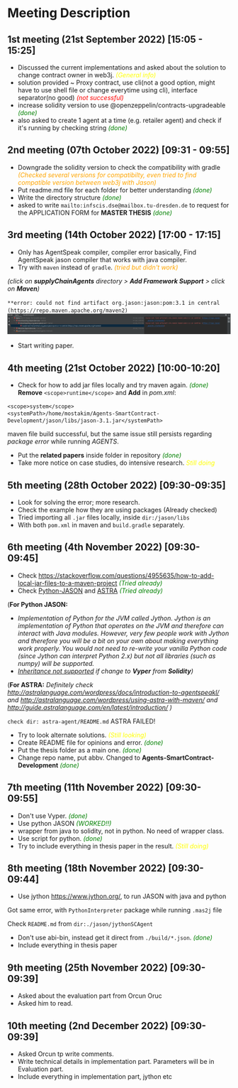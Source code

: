 # Meeting Description

## 1st meeting (21st September 2022) [15:05 - 15:25]

- Discussed the current implementations and asked about the solution to change contract owner in web3j. <span style="color: yellow"> _(General info)_  </span>
- solution provided ~ Proxy contract, use cli(not a good option, might have to use shell file or change everytime using cli), interface separator(no good) <span style="color: red"> _(not successful)_  </span>
- increase solidity version to use @openzeppelin/contracts-upgradeable <span style="color: green"> _(done)_  </span>
- also asked to create 1 agent at a time (e.g. retailer agent) and check if it's running by checking string <span style="color: green"> _(done)_  </span>


## 2nd meeting (07th October 2022) [09:31 - 09:55]
- Downgrade the solidity version to check the compatibility with gradle <span style="color: orange"> _(Checked several versions for compatibilty, even tried to find compatible version between web3j with Jason)_  </span>
- Put readme.md file for each folder for better understanding <span style="color: green"> _(done)_  </span>
- Write the directory structure <span style="color: green"> _(done)_  </span>
- asked to write `mailto:infscis.dse@mailbox.tu-dresden.de`  to request for the APPLICATION FORM for **MASTER THESIS** <span style="color: green"> _(done)_  </span>


## 3rd meeting (14th October 2022) [17:00 - 17:15]
- Only has AgentSpeak compiler, compiler error basically, Find AgentSpeak jason compiler that works with java compiler.
- Try with `maven` instead of `gradle`. <span style="color: orange"> _(tried but didn't work)_  </span>

_(click on **supplyChainAgents** directory > **Add Framework Support** > click on **Maven**)_

`**error: could not find artifact org.jason:jason:pom:3.1 in central (https://repo.maven.apache.org/maven2)`
![Jason package fail in maven](../images/mavenFail_jason.png)
- Start writing paper.

## 4th meeting (21st October 2022) [10:00-10:20]
- Check for how to add jar files locally and try maven again. <span style="color: green"> _(done)_  </span>
**Remove** ```<scope>runtime</scope>``` and **Add** in _pom.xml_:
```
<scope>system</scope>
<systemPath>/home/mostakim/Agents-SmartContract-Development/jason/libs/jason-3.1.jar</systemPath>
```
maven file build successful, but the same issue still persists regarding _package error_ while running _AGENTS_.
- Put the **related papers** inside folder in repository <span style="color: green"> _(done)_  </span>
- Take more notice on case studies, do intensive research. <span style="color: yellow"> _Still doing_  </span>

## 5th meeting (28th October 2022) [09:30-09:35]
- Look for solving the error; more research.
- Check the example how they are using packages (Already checked)
- Tried importing all `.jar` files locally, inside `dir:/jason/libs`
- With both `pom.xml` in maven and `build.gradle` separately.

## 6th meeting (4th November 2022) [09:30-09:45]
- Check https://stackoverflow.com/questions/4955635/how-to-add-local-jar-files-to-a-maven-project <span style="color: green"> _(Tried already)_  </span>
- Check [Python-JASON](https://github.com/niklasf/python-agentspeak) and [ASTRA](http://astralanguage.com/wordpress/) <span style="color: green"> _(Tried already)_  </span>

(**For Python JASON:** 
- _Implementation of Python for the JVM called _Jython_. Jython is an implementation of Python that operates on the JVM and therefore can interact with Java modules. However, very few people work with Jython and therefore you will be a bit on your own about making everything work properly. You would not need to re-write your vanilla Python code (since Jython can interpret Python 2.x) but not all libraries (such as numpy) will be supported._
- _[Inheritance not supported](https://vyper.readthedocs.io/en/v0.1.0-beta.7/frequently-asked-questions.html#what-is-not-included-in-vyper) if change to **Vyper** from **Solidity**)_

(**For ASTRA:** _Definitely check http://astralanguage.com/wordpress/docs/introduction-to-agentspeakl/ 
and http://astralanguage.com/wordpress/using-astra-with-maven/ and http://guide.astralanguage.com/en/latest/introduction/ )_

`check dir: astra-agent/README.md` ASTRA FAILED!
- Try to look alternate solutions. <span style="color: Yellow"> _(Still looking)_  </span>
- Create README file for opinions and error. <span style="color: green"> _(done)_  </span>
- Put the thesis folder as a main one. <span style="color: green"> _(done)_  </span>
- Change repo name, put abbv. Changed to **Agents-SmartContract-Development** <span style="color: green"> _(done)_  </span>

## 7th meeting (11th November 2022) [09:30-09:55]
- Don't use Vyper. <span style="color: green"> _(done)_  </span>
- Use python JASON <span style="color: green"> _(WORKED!!)_  </span>
- wrapper from java to solidity, not in python. No need of wrapper class. 
- Use script for python. <span style="color: green"> _(done)_  </span>
- Try to include everything in thesis paper in the result. <span style="color: Yellow"> _(Still doing)_  </span>

## 8th meeting (18th November 2022) [09:30-09:44]
- Use jython https://www.jython.org/, to run JASON with java and python

Got same error, with `PythonInterpreter` package while running `.mas2j` file

Check `README.md` from `dir:./jason/jythonSCAgent`
- Don't use abi-bin, instead get it direct from `./build/*.json`.  <span style="color: green"> _(done)_  </span>
- Include everything in thesis paper

## 9th meeting (25th November 2022) [09:30- 09:39]
- Asked about the evaluation part from Orcun Oruc
- Asked him to read.

## 10th meeting (2nd December 2022) [09:30- 09:39]
- Asked Orcun tp write comments.
- Write technical details in implementation part. Parameters will be in Evaluation part.
- Include everything in implementation part, jython etc
